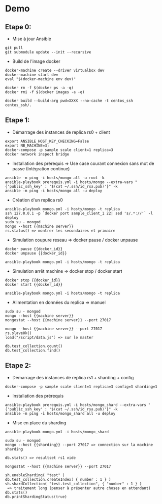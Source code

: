 # Demo

## Etape 0:

- Mise à jour Ansible
```
git pull
git submodule update --init --recursive
```

- Build de l'image docker
```
docker-machine create --driver virtualbox dev
docker-machine start dev
eval "$(docker-machine env dev)"

docker rm -f $(docker ps -a -q)
docker rmi -f $(docker images -a -q)

docker build --build-arg pwd=XXXX --no-cache -t centos_ssh centos_ssh/.
```

## Etape 1:
- Démarrage des instances de replica rs0 + client
```
export ANSIBLE_HOST_KEY_CHECKING=False
export NB_MACHINE=3;
docker-compose -p sample scale client=1 replica=3
docker network inspect bridge
```

- Installation des prérequis => Use case courant connexion sans mot de passe (Intégration continue)
```
ansible -m ping -i hosts/mongo all -u root -k
ansible-playbook prerequis.yml -i hosts/mongo --extra-vars "{'public_ssh_key' : '$(cat ~/.ssh/id_rsa.pub)'}" -k
ansible -m ping -i hosts/mongo all -u deploy
```

- Création d'un replica rs0
```
ansible-playbook mongo.yml -i hosts/mongo -t replica
ssh 127.0.0.1 -p `docker port sample_client_1 22| sed 's/.*://'` -l deploy
sudo su - mongod
mongo --host {{machine server}}
rs.status() => montrer les secondaires et primaire
```

- Simulation coupure reseau => docker pause / docker unpause
```
docker pause {{docker_id}}
docker unpause {{docker_id}}

ansible-playbook mongo.yml -i hosts/mongo -t replica
```

- Simulation arrêt machine => docker stop / docker start
```
docker stop {{docker_id}}
docker start {{docker_id}}

ansible-playbook mongo.yml -i hosts/mongo -t replica
```

- Alimentation en données du replica => manuel
```
sudo su - mongod
mongo --host {{machine server}}
mongostat --host {{machine server}} --port 27017

mongo --host {{machine server}} --port 27017
rs.slaveOk()
load("/script/data.js") => sur le master

db.test_collection.count()
db.test_collection.find()
```

## Etape 2:
- Démarrage des instances de replica rs1 + sharding + config
```
docker-compose -p sample scale client=1 replica=3 config=3 sharding=1
```

- Installation des prérequis
```
ansible-playbook prerequis.yml -i hosts/mongo_shard --extra-vars "{'public_ssh_key' : '$(cat ~/.ssh/id_rsa.pub)'}" -k
ansible -m ping -i hosts/mongo_shard all -u deploy
```

- Mise en place du sharding
```
ansible-playbook mongo.yml -i hosts/mongo_shard

sudo su - mongod
mongo --host {{sharding}} --port 27017 => connection sur la machine sharding

db.stats() => resultset rs1 vide

mongostat --host {{machine server}} --port 27017

sh.enableSharding( "test" )
db.test_collection.createIndex( { number : 1 } )
sh.shardCollection( "test.test_collection", { "number" : 1 } )
 => traitement long (penser à présenter autre choses en attendant)
db.stats()
db.printShardingStatus(true)

```
